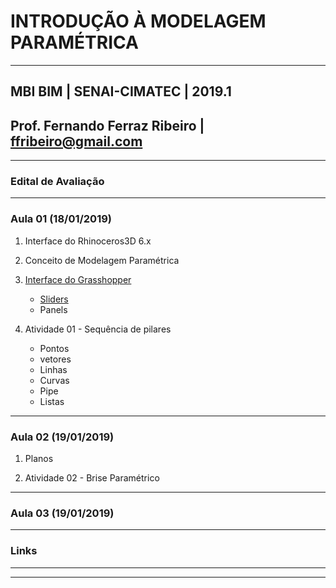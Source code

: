 # INTRODUÇÃO À MODELAGEM PARAMÉTRICA

_______

## MBI BIM | SENAI-CIMATEC | 2019.1

## Prof. Fernando Ferraz Ribeiro | ffribeiro@gmail.com

_______

### Edital de Avaliação

_______

### Aula 01 (18/01/2019)

1. Interface do Rhinoceros3D  6.x

2. Conceito de Modelagem Paramétrica

3. [Interface do Grasshopper](https://255ribeiro.github.io/CAD_intro/grasshopper_intro/gh_intro.html)

    - [Sliders](Slider/Slider_carac.md)
    - Panels

4. Atividade 01 - Sequência de pilares

    - Pontos
    - vetores
    - Linhas
    - Curvas
    - Pipe
    - Listas

_______

### Aula 02 (19/01/2019)

1. Planos

2. Atividade 02 - Brise Paramétrico

_______

### Aula 03 (19/01/2019)

_______

### Links

_______
_______
